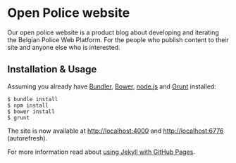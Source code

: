 # Open Police website
Our open police website is a product blog about developing and iterating the Belgian Police Web Platform. For the people who publish content to their site and anyone else who is interested.

## Installation & Usage
Assuming you already have [Bundler](http://bundler.io/), [Bower](http://bower.io/), [node.js](http://nodejs.org/) and [Grunt](http://gruntjs.com/) installed:

    $ bundle install
    $ npm install
    $ bower install
    $ grunt

The site is now available at [http://localhost:4000](http://localhost:4000) and [http://localhost:6776](http://localhost:6776) (autorefresh).

For more information read about [using Jekyll with GitHub Pages](https://help.github.com/articles/using-jekyll-with-pages).

